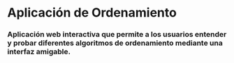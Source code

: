 # Aplicación de Ordenamiento
### Aplicación web interactiva que permite a los usuarios entender y probar diferentes algoritmos de ordenamiento mediante una interfaz amigable.